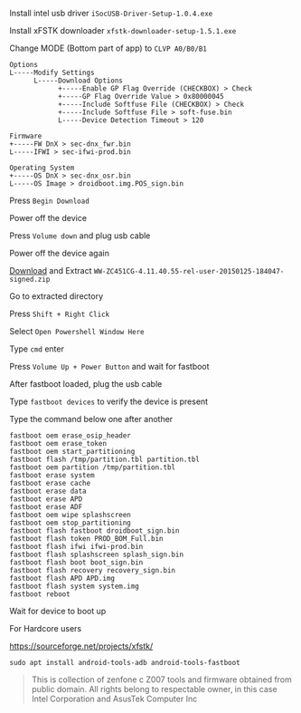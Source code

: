 Install intel usb driver `iSocUSB-Driver-Setup-1.0.4.exe`

Install xFSTK downloader `xfstk-downloader-setup-1.5.1.exe`

Change MODE (Bottom part of app) to `CLVP A0/B0/B1`

```
Options
L-----Modify Settings
      L-----Download Options
            +-----Enable GP Flag Override (CHECKBOX) > Check
            +-----GP Flag Override Value > 0x80000045
            +-----Include Softfuse File (CHECKBOX) > Check
            +-----Include Softfuse File > soft-fuse.bin
            L-----Device Detection Timeout > 120

Firmware
+-----FW DnX > sec-dnx_fwr.bin
L-----IFWI > sec-ifwi-prod.bin

Operating System
+-----OS DnX > sec-dnx_osr.bin
L-----OS Image > droidboot.img.POS_sign.bin
```

Press `Begin Download`

Power off the device

Press `Volume down` and plug usb cable

Power off the device again

[Download](https://drive.google.com/file/d/1XmkSyHN-qGrv1j1tMecVLChg60APoKfZ/view?usp=sharing) and Extract `WW-ZC451CG-4.11.40.55-rel-user-20150125-184047-signed.zip`

Go to extracted directory

Press `Shift + Right Click`

Select `Open Powershell Window Here`

Type `cmd` enter

Press `Volume Up + Power Button` and wait for fastboot

After fastboot loaded, plug the usb cable

Type `fastboot devices` to verify the device is present

Type the command below one after another

```
fastboot oem erase_osip_header
fastboot oem erase_token
fastboot oem start_partitioning
fastboot flash /tmp/partition.tbl partition.tbl
fastboot oem partition /tmp/partition.tbl
fastboot erase system
fastboot erase cache
fastboot erase data
fastboot erase APD
fastboot erase ADF
fastboot oem wipe splashscreen
fastboot oem stop_partitioning
fastboot flash fastboot droidboot_sign.bin
fastboot flash token PROD_BOM_Full.bin
fastboot flash ifwi ifwi-prod.bin
fastboot flash splashscreen splash_sign.bin
fastboot flash boot boot_sign.bin
fastboot flash recovery recovery_sign.bin
fastboot flash APD APD.img
fastboot flash system system.img
fastboot reboot 
```

Wait for device to boot up

For Hardcore users

<https://sourceforge.net/projects/xfstk/>

`sudo apt install android-tools-adb android-tools-fastboot`

> This is collection of zenfone c Z007 tools and firmware obtained from public domain. All rights belong to respectable owner, in this case Intel Corporation and AsusTek Computer Inc